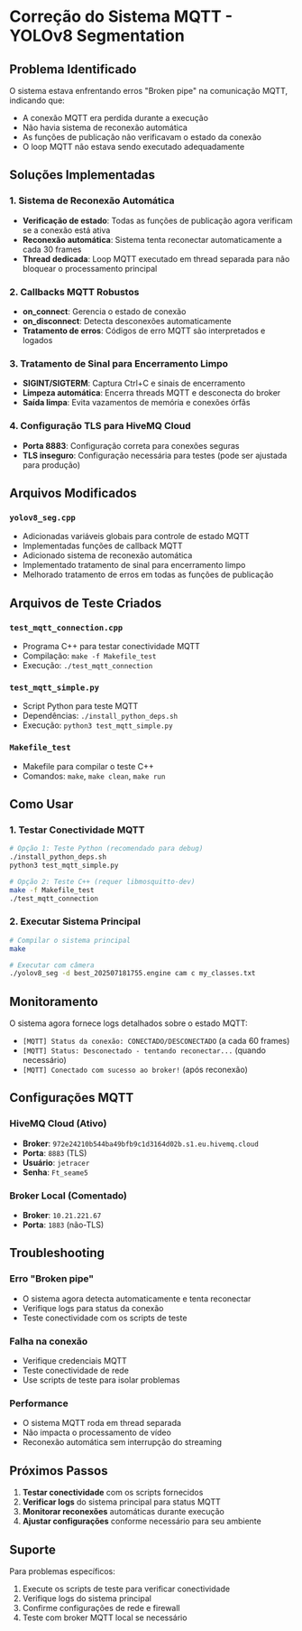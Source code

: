 # Correção do Sistema MQTT - YOLOv8 Segmentation

## Problema Identificado

O sistema estava enfrentando erros "Broken pipe" na comunicação MQTT, indicando que:
- A conexão MQTT era perdida durante a execução
- Não havia sistema de reconexão automática
- As funções de publicação não verificavam o estado da conexão
- O loop MQTT não estava sendo executado adequadamente

## Soluções Implementadas

### 1. Sistema de Reconexão Automática
- **Verificação de estado**: Todas as funções de publicação agora verificam se a conexão está ativa
- **Reconexão automática**: Sistema tenta reconectar automaticamente a cada 30 frames
- **Thread dedicada**: Loop MQTT executado em thread separada para não bloquear o processamento principal

### 2. Callbacks MQTT Robustos
- **on_connect**: Gerencia o estado de conexão
- **on_disconnect**: Detecta desconexões automaticamente
- **Tratamento de erros**: Códigos de erro MQTT são interpretados e logados

### 3. Tratamento de Sinal para Encerramento Limpo
- **SIGINT/SIGTERM**: Captura Ctrl+C e sinais de encerramento
- **Limpeza automática**: Encerra threads MQTT e desconecta do broker
- **Saída limpa**: Evita vazamentos de memória e conexões órfãs

### 4. Configuração TLS para HiveMQ Cloud
- **Porta 8883**: Configuração correta para conexões seguras
- **TLS inseguro**: Configuração necessária para testes (pode ser ajustada para produção)

## Arquivos Modificados

### `yolov8_seg.cpp`
- Adicionadas variáveis globais para controle de estado MQTT
- Implementadas funções de callback MQTT
- Adicionado sistema de reconexão automática
- Implementado tratamento de sinal para encerramento limpo
- Melhorado tratamento de erros em todas as funções de publicação

## Arquivos de Teste Criados

### `test_mqtt_connection.cpp`
- Programa C++ para testar conectividade MQTT
- Compilação: `make -f Makefile_test`
- Execução: `./test_mqtt_connection`

### `test_mqtt_simple.py`
- Script Python para teste MQTT
- Dependências: `./install_python_deps.sh`
- Execução: `python3 test_mqtt_simple.py`

### `Makefile_test`
- Makefile para compilar o teste C++
- Comandos: `make`, `make clean`, `make run`

## Como Usar

### 1. Testar Conectividade MQTT
```bash
# Opção 1: Teste Python (recomendado para debug)
./install_python_deps.sh
python3 test_mqtt_simple.py

# Opção 2: Teste C++ (requer libmosquitto-dev)
make -f Makefile_test
./test_mqtt_connection
```

### 2. Executar Sistema Principal
```bash
# Compilar o sistema principal
make

# Executar com câmera
./yolov8_seg -d best_202507181755.engine cam c my_classes.txt
```

## Monitoramento

O sistema agora fornece logs detalhados sobre o estado MQTT:
- `[MQTT] Status da conexão: CONECTADO/DESCONECTADO` (a cada 60 frames)
- `[MQTT] Status: Desconectado - tentando reconectar...` (quando necessário)
- `[MQTT] Conectado com sucesso ao broker!` (após reconexão)

## Configurações MQTT

### HiveMQ Cloud (Ativo)
- **Broker**: `972e24210b544ba49bfb9c1d3164d02b.s1.eu.hivemq.cloud`
- **Porta**: `8883` (TLS)
- **Usuário**: `jetracer`
- **Senha**: `Ft_seame5`

### Broker Local (Comentado)
- **Broker**: `10.21.221.67`
- **Porta**: `1883` (não-TLS)

## Troubleshooting

### Erro "Broken pipe"
- O sistema agora detecta automaticamente e tenta reconectar
- Verifique logs para status da conexão
- Teste conectividade com os scripts de teste

### Falha na conexão
- Verifique credenciais MQTT
- Teste conectividade de rede
- Use scripts de teste para isolar problemas

### Performance
- O sistema MQTT roda em thread separada
- Não impacta o processamento de vídeo
- Reconexão automática sem interrupção do streaming

## Próximos Passos

1. **Testar conectividade** com os scripts fornecidos
2. **Verificar logs** do sistema principal para status MQTT
3. **Monitorar reconexões** automáticas durante execução
4. **Ajustar configurações** conforme necessário para seu ambiente

## Suporte

Para problemas específicos:
1. Execute os scripts de teste para verificar conectividade
2. Verifique logs do sistema principal
3. Confirme configurações de rede e firewall
4. Teste com broker MQTT local se necessário
